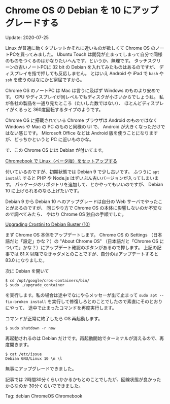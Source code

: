 # Chrome OS の Debian を 10 にアップグレードする

Update: 2020-07-25


Linux が普通に動くタブレットかそれに近いものが欲しくて Chrome OS のノートPCを買ってみました。
Ubuntu Touch は開発が止まってしまって自分で同様のものをつくるのはかなりたいへんです、というか、無理です。
タッチスクリーンの古いノートPCに 32 bit の Debian を入れてみたものはあるのですが、
ディスプレイを指で押しても反応しません。
とはいえ Android や iPad で ``bash`` や ``ssh`` を使うのはなにかと窮屈ですから。

Chrome OS のノートPC は Mac は言うに及ばず Windows のものより安めです。
CPU やディスプレイが同レベルでもディスクが小さいからでしょうね。
私が各社の製品を一通り見たところ（たいした数ではない）、
ほとんどディスプレイがくるっと 360度回転するタイプのようです。

Chrome OS に搭載されている Chrome ブラウザは Android のものではなく Windows や Mac の PC のものと同様の UI で、
Android が大きくなっただけではない感じです。
Microsoft Office などは Android 版を使うことになりますが、どっちかというと PC に近いものかな。

で、この Chrome OS には Debian が付いてます。

[Chromebook で Linux（ベータ版）をセットアップする](https://support.google.com/chromebook/answer/9145439?hl=ja)

付いているのですが、初期状態では Debian 9 で少し古いです。
ふつうに ``apt install`` すると PHP や Node.js はずいぶん古いバージョンが入ってしまいます。
パッケージのリポジトリを追加して、とかやってもいいのですが、
Debian 10 に上げられるのなら上げたいです。

Debian 9 から Debian 10 へのアップグレードは自分の Web サーバでやったことがあるのですが、
同じやり方で Chrome OS の本体に影響しないのか不安なので調べてみたら、
やはり Chrome OS 独自の手順でした。

[Upgrading Crostini to Debian Buster (10)](https://kmyers.me/blog/chromeos/upgrading-crostini-to-debian-buster-10/)

まず Chrome OS 本体をアップデートします。
Chrome OS の Settings （日本語だと「設定」かな？）の
"About Chrome OS" （日本語だと「Chrome OS について」かな？）にアップデート確認のボタンがあるので押します。
上記の記事では 81.X 以降でなきゃダメとのことですが、自分のはアップデートすると 83.0 になりました。

次に Debian を開いて

```
$ cd /opt/google/cros-containers/bin/
$ sudo ./upgrade_container
```

を実行します。私の場合は途中でなにやらメッセーが出て止まって
``sudo apt --fix-broken install`` を実行して修復しろとのことでしたので素直にそのとおりにやって、
途中で止まったコマンドを再度実行します。

コマンドが正常に終了したら OS 再起動します。

```
$ sudo shutdown -r now
```

再起動されるのは Debian だけです。再起動開始でターミナルが消えるので、再度開きます。

```
$ cat /etc/issue
Debian GNU/Linux 10 \n \l
```

無事にアップグレードできました。

記事では 2時間30分くらいかかるかもとのことでしたが、回線状態が良かったからなのか 30分くらいでできました。


Tag: debian ChromeOS Chromebook
